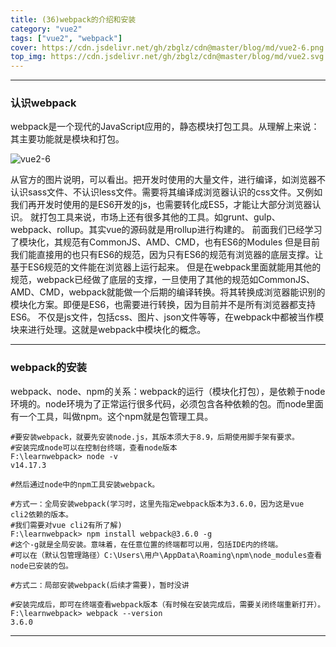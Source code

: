 ```yaml
---
title: (36)webpack的介绍和安装
category: "vue2"
tags: ["vue2", "webpack"]
cover: https://cdn.jsdelivr.net/gh/zbglz/cdn@master/blog/md/vue2-6.png
top_img: https://cdn.jsdelivr.net/gh/zbglz/cdn@master/blog/md/vue2.svg
---
```


***

### 认识webpack

webpack是一个现代的JavaScript应用的，静态模块打包工具。从理解上来说：其主要功能就是模块和打包。

![vue2-6](https://cdn.jsdelivr.net/gh/zbglz/cdn@master/blog/md/vue2-6.png)

从官方的图片说明，可以看出。把开发时使用的大量文件，进行编译，如浏览器不认识sass文件、不认识less文件。需要将其编译成浏览器认识的css文件。又例如我们再开发时使用的是ES6开发的js，也需要转化成ES5，才能让大部分浏览器认识。
就打包工具来说，市场上还有很多其他的工具。如grunt、gulp、webpack、rollup。其实vue的源码就是用rollup进行构建的。
前面我们已经学习了模块化，其规范有CommonJS、AMD、CMD，也有ES6的Modules
但是目前我们能直接用的也只有ES6的规范，因为只有ES6的规范有浏览器的底层支撑。让基于ES6规范的文件能在浏览器上运行起来。
但是在webpack里面就能用其他的规范，webpack已经做了底层的支撑，一旦使用了其他的规范如CommonJS、AMD、CMD，webpack就能做一个后期的编译转换。将其转换成浏览器能识别的模块化方案。即便是ES6，也需要进行转换，因为目前并不是所有浏览器都支持ES6。
不仅是js文件，包括css、图片、json文件等等，在webpack中都被当作模块来进行处理。这就是webpack中模块化的概念。

***

### webpack的安装

webpack、node、npm的关系：webpack的运行（模块化打包），是依赖于node环境的。node环境为了正常运行很多代码，必须包含各种依赖的包。而node里面有一个工具，叫做npm。这个npm就是包管理工具。


    #要安装webpack，就要先安装node.js，其版本须大于8.9，后期使用脚手架有要求。
    #安装完成node可以在控制台终端，查看node版本
    F:\learnwebpack> node -v
    v14.17.3
    
    #然后通过node中的npm工具安装webpack。
    
    #方式一：全局安装webpack(学习时，这里先指定webpack版本为3.6.0，因为这是vue cli2依赖的版本。
    #我们需要对vue cli2有所了解)
    F:\learnwebpack> npm install webpack@3.6.0 -g
    #这个-g就是全局安装。意味着，在任意位置的终端都可以用，包括IDE内的终端。
    #可以在（默认包管理路径）C:\Users\用户\AppData\Roaming\npm\node_modules查看node已安装的包。
    
    #方式二：局部安装webpack(后续才需要)，暂时没讲
    
    #安装完成后，即可在终端查看webpack版本（有时候在安装完成后，需要关闭终端重新打开）。
    F:\learnwebpack> webpack --version
    3.6.0



***